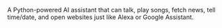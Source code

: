 A Python-powered AI assistant that can talk, play songs, fetch news, tell time/date, and open websites just like Alexa or Google Assistant.
